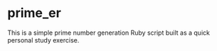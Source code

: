 prime_er
========

This is a simple prime number generation Ruby script built as a quick personal study exercise.
